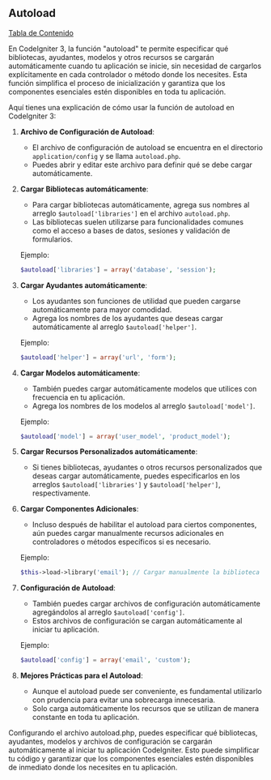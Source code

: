 ## Autoload

[Tabla de Contenido](../guía.md#tabla-de-contenido)

En CodeIgniter 3, la función "autoload" te permite especificar qué bibliotecas, ayudantes, modelos y otros recursos se cargarán automáticamente cuando tu aplicación se inicie, sin necesidad de cargarlos explícitamente en cada controlador o método donde los necesites. Esta función simplifica el proceso de inicialización y garantiza que los componentes esenciales estén disponibles en toda tu aplicación.

Aquí tienes una explicación de cómo usar la función de autoload en CodeIgniter 3:

1. **Archivo de Configuración de Autoload**:
   - El archivo de configuración de autoload se encuentra en el directorio `application/config` y se llama `autoload.php`.
   - Puedes abrir y editar este archivo para definir qué se debe cargar automáticamente.

2. **Cargar Bibliotecas automáticamente**:
   - Para cargar bibliotecas automáticamente, agrega sus nombres al arreglo `$autoload['libraries']` en el archivo `autoload.php`.
   - Las bibliotecas suelen utilizarse para funcionalidades comunes como el acceso a bases de datos, sesiones y validación de formularios.

   Ejemplo:
   ```php
   $autoload['libraries'] = array('database', 'session');
   ```

3. **Cargar Ayudantes automáticamente**:
   - Los ayudantes son funciones de utilidad que pueden cargarse automáticamente para mayor comodidad.
   - Agrega los nombres de los ayudantes que deseas cargar automáticamente al arreglo `$autoload['helper']`.

   Ejemplo:
   ```php
   $autoload['helper'] = array('url', 'form');
   ```

4. **Cargar Modelos automáticamente**:
   - También puedes cargar automáticamente modelos que utilices con frecuencia en tu aplicación.
   - Agrega los nombres de los modelos al arreglo `$autoload['model']`.

   Ejemplo:
   ```php
   $autoload['model'] = array('user_model', 'product_model');
   ```

5. **Cargar Recursos Personalizados automáticamente**:
   - Si tienes bibliotecas, ayudantes o otros recursos personalizados que deseas cargar automáticamente, puedes especificarlos en los arreglos `$autoload['libraries']` y `$autoload['helper']`, respectivamente.

6. **Cargar Componentes Adicionales**:
   - Incluso después de habilitar el autoload para ciertos componentes, aún puedes cargar manualmente recursos adicionales en controladores o métodos específicos si es necesario.

   Ejemplo:
   ```php
   $this->load->library('email'); // Cargar manualmente la biblioteca de correo electrónico en un método específico del controlador.
   ```

7. **Configuración de Autoload**:
   - También puedes cargar archivos de configuración automáticamente agregándolos al arreglo `$autoload['config']`.
   - Estos archivos de configuración se cargan automáticamente al iniciar tu aplicación.

   Ejemplo:
   ```php
   $autoload['config'] = array('email', 'custom');
   ```

8. **Mejores Prácticas para el Autoload**:
   - Aunque el autoload puede ser conveniente, es fundamental utilizarlo con prudencia para evitar una sobrecarga innecesaria.
   - Solo carga automáticamente los recursos que se utilizan de manera constante en toda tu aplicación.

Configurando el archivo autoload.php, puedes especificar qué bibliotecas, ayudantes, modelos y archivos de configuración se cargarán automáticamente al iniciar tu aplicación CodeIgniter. Esto puede simplificar tu código y garantizar que los componentes esenciales estén disponibles de inmediato donde los necesites en tu aplicación.